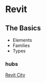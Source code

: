 # Revit



## The Basics

- Elements
- Families
- Types

### hubs

[Revit City]




<!--Links----------------->

[Revit City]: https://www.revitcity.com/index.php